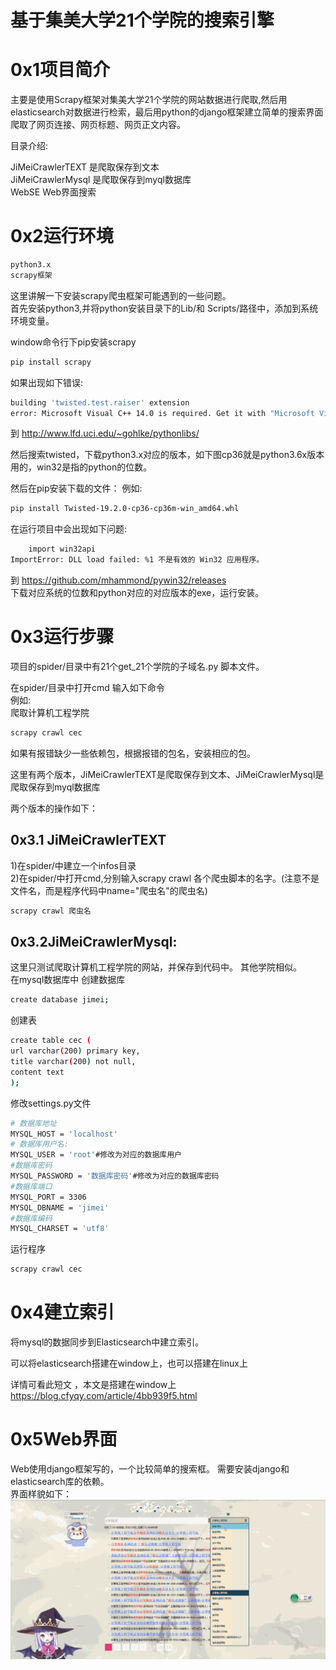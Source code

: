 # 基于集美大学21个学院的搜索引擎
# 0x1项目简介
主要是使用Scrapy框架对集美大学21个学院的网站数据进行爬取,然后用elasticsearch对数据进行检索，最后用python的django框架建立简单的搜索界面
爬取了网页连接、网页标题、网页正文内容。    

目录介绍:                   

JiMeiCrawlerTEXT  是爬取保存到文本             
JiMeiCrawlerMysql 是爬取保存到myql数据库                       
WebSE Web界面搜索                               

# 0x2运行环境
```bash
python3.x
scrapy框架
```
这里讲解一下安装scrapy爬虫框架可能遇到的一些问题。     
首先安装python3,并将python安装目录下的Lib/和
Scripts/路径中，添加到系统环境变量。       

window命令行下pip安装scrapy

```bash
pip install scrapy
```
如果出现如下错误:
```bash
building 'twisted.test.raiser' extension
error: Microsoft Visual C++ 14.0 is required. Get it with "Microsoft Visual C++ Build Tools": http://landinghub.visualstudio.com/visual-cpp-build-tools

```
到
http://www.lfd.uci.edu/~gohlke/pythonlibs/             


然后搜索twisted，下载python3.x对应的版本，如下图cp36就是python3.6x版本用的，win32是指的python的位数。        

然后在pip安装下载的文件：
例如: 
```bash
pip install Twisted-19.2.0-cp36-cp36m-win_amd64.whl
```

在运行项目中会出现如下问题:
```bash
    import win32api
ImportError: DLL load failed: %1 不是有效的 Win32 应用程序。
```
到 https://github.com/mhammond/pywin32/releases   
下载对应系统的位数和python对应的对应版本的exe，运行安装。


# 0x3运行步骤  
项目的spider/目录中有21个get_21个学院的子域名.py 脚本文件。       

在spider/目录中打开cmd 
输入如下命令    
例如:    
爬取计算机工程学院 
```bash
scrapy crawl cec
```

如果有报错缺少一些依赖包，根据报错的包名，安装相应的包。 

这里有两个版本，JiMeiCrawlerTEXT是爬取保存到文本、JiMeiCrawlerMysql是爬取保存到myql数据库          
      
两个版本的操作如下：    

## 0x3.1 JiMeiCrawlerTEXT
1)在spider/中建立一个infos目录         
2)在spider/中打开cmd,分别输入scrapy crawl 各个爬虫脚本的名字。(注意不是文件名，而是程序代码中name="爬虫名"的爬虫名)
```bash
scrapy crawl 爬虫名
```
## 0x3.2JiMeiCrawlerMysql:    
这里只测试爬取计算机工程学院的网站，并保存到代码中。 其他学院相似。    
在mysql数据库中
创建数据库
```bash
create database jimei;
```
创建表
```bash
create table cec (
url varchar(200) primary key,
title varchar(200) not null,
content text
);
```
修改settings.py文件
```bash
# 数据库地址
MYSQL_HOST = 'localhost'
# 数据库用户名:
MYSQL_USER = 'root'#修改为对应的数据库用户
#数据库密码
MYSQL_PASSWORD = '数据库密码'#修改为对应的数据库密码
#数据库端口
MYSQL_PORT = 3306
MYSQL_DBNAME = 'jimei' 
#数据库编码
MYSQL_CHARSET = 'utf8'
```
运行程序
```bash
scrapy crawl cec
```
# 0x4建立索引
将mysql的数据同步到Elasticsearch中建立索引。   

可以将elasticsearch搭建在window上，也可以搭建在linux上

详情可看此短文 ，本文是搭建在window上
https://blog.cfyqy.com/article/4bb939f5.html


# 0x5Web界面  
Web使用django框架写的，一个比较简单的搜索框。 
需要安装django和elasticsearch库的依赖。  
界面样貌如下：
![Image](https://raw.githubusercontent.com/ye1sec/JiMeiCrawlerSE/master/result.png)
